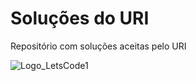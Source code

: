 # Soluções do URI

Repositório com soluções aceitas pelo URI


![Logo_LetsCode1](https://user-images.githubusercontent.com/7417707/77787374-37857d80-703e-11ea-8da0-4be7be44b647.png)
